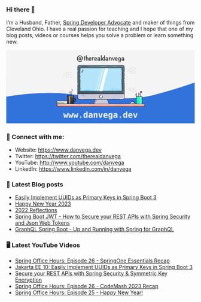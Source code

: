 ### Hi there 👋

I’m a Husband, Father, [Spring Developer Advocate](https://tanzu.vmware.com/developer/advocates/) and maker of things from Cleveland Ohio. I have a real passion for teaching and I hope that one of my blog posts, videos or courses helps you solve a problem or learn something new.

![Profile Header](./github_profile_header.png)

### 🤝 Connect with me:

- Website: https://www.danvega.dev
- Twitter: https://twitter.com/therealdanvega
- YouTube: http://www.youtube.com/danvega
- LinkedIn: https://www.linkedin.com/in/danvega

### 📝 Latest Blog posts

<!-- BLOG-POST-LIST:START -->
- [Easily Implement UUIDs as Primary Keys in Spring Boot 3](https://www.danvega.dev/blog/2023/01/27/jakarta-ee-10-uuid)
- [Happy New Year 2023](https://www.danvega.dev/blog/2023/01/01/happy-new-year-2023)
- [2022 Reflections](https://www.danvega.dev/blog/2022/12/29/2022-reflections)
- [Spring Boot JWT - How to Secure your REST APIs with Spring Security and Json Web Tokens](https://www.danvega.dev/blog/2022/09/06/spring-security-jwt)
- [GraphQL Spring Boot - Up and Running with Spring for GraphQL](https://www.danvega.dev/blog/2022/05/17/spring-for-graphql)
<!-- BLOG-POST-LIST:END -->

### 🖥 Latest YouTube Videos

<!-- YOUTUBE:START -->
- [Spring Office Hours: Episode 26 - SpringOne Essentials Recap](https://www.youtube.com/watch?v=yUj0hw50R9k)
- [Jakarta EE 10: Easily Implement UUIDs as Primary Keys in Spring Boot 3](https://www.youtube.com/watch?v=ZWwqcH__kr4)
- [Secure your REST APIs with Spring Security &amp; Symmetric Key Encryption](https://www.youtube.com/watch?v=66DtzkhBlSA)
- [Spring Office Hours: Episode 26 - CodeMash 2023 Recap](https://www.youtube.com/watch?v=kUvcn0I8xGU)
- [Spring Office Hours: Episode 25 - Happy New Year!](https://www.youtube.com/watch?v=xdUksyOtt4w)
<!-- YOUTUBE:END -->
